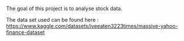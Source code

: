 The goal of this project is to analyse stock data.

The data set used can be found here : https://www.kaggle.com/datasets/iveeaten3223times/massive-yahoo-finance-dataset
